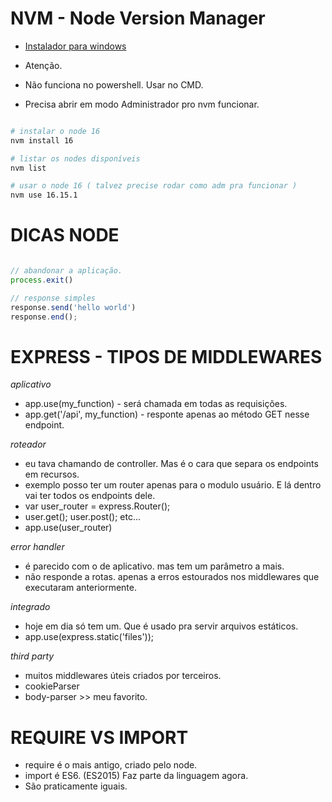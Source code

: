 # NVM - Node Version Manager

- [Instalador para windows](https://github.com/coreybutler/nvm-windows)

- Atenção.
 - Não funciona no powershell. Usar no CMD.
 - Precisa abrir em modo Administrador pro nvm funcionar.

```bash

# instalar o node 16
nvm install 16

# listar os nodes disponíveis
nvm list

# usar o node 16 ( talvez precise rodar como adm pra funcionar )
nvm use 16.15.1

```



# DICAS NODE 

```javascript

// abandonar a aplicação.
process.exit()	

// response simples
response.send('hello world')
response.end();

```

# EXPRESS - TIPOS DE MIDDLEWARES

*aplicativo*
- app.use(my_function) - será chamada em todas as requisições.
- app.get('/api', my_function) - responte apenas ao método GET nesse endpoint. 

*roteador*
- eu tava chamando de controller. Mas é o cara que separa os endpoints em recursos.
- exemplo posso ter um router apenas para o modulo usuário. E lá dentro vai ter todos os endpoints dele.
- var user_router = express.Router();
- user.get(); user.post(); etc...
- app.use(user_router)

*error handler*
- é parecido com o de aplicativo. mas tem um parâmetro a mais.
- não responde a rotas. apenas a erros estourados nos middlewares que executaram anteriormente.

*integrado*
- hoje em dia só tem um. Que é usado pra servir arquivos estáticos.
- app.use(express.static('files'));

*third party*
- muitos middlewares úteis criados por terceiros.
- cookieParser
- body-parser >> meu favorito.


# REQUIRE VS IMPORT
- require é o mais antigo, criado pelo node.
- import é ES6. (ES2015) Faz parte da linguagem agora.
- São praticamente iguais.



